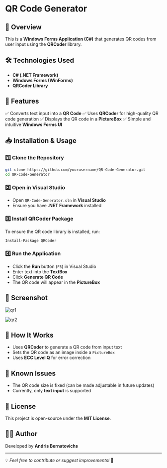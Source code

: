 # QR Code Generator

## 📌 Overview
This is a **Windows Forms Application (C#)** that generates QR codes from user input using the **QRCoder** library.

## 🛠 Technologies Used
- **C# (.NET Framework)**
- **Windows Forms (WinForms)**
- **QRCoder Library**

## 🚀 Features
✅ Converts text input into a **QR Code**
✅ Uses **QRCoder** for high-quality QR code generation
✅ Displays the QR code in a **PictureBox**
✅ Simple and intuitive **Windows Forms UI**

## 📥 Installation & Usage
### **1️⃣ Clone the Repository**
```bash
git clone https://github.com/yourusername/QR-Code-Generator.git
cd QR-Code-Generator
```

### **2️⃣ Open in Visual Studio**
- Open `QR-Code-Generator.sln` in **Visual Studio**
- Ensure you have **.NET Framework** installed

### **3️⃣ Install QRCoder Package**
To ensure the QR code library is installed, run:
```bash
Install-Package QRCoder
```

### **4️⃣ Run the Application**
- Click the **Run** button (`F5`) in Visual Studio
- Enter text into the **TextBox**
- Click **Generate QR Code**
- The QR code will appear in the **PictureBox**

## 📸 Screenshot

![qr1](https://github.com/user-attachments/assets/b4db1338-0faf-4d04-950f-fa66dca75182)

![qr2](https://github.com/user-attachments/assets/73915764-16a1-40ae-b9f2-23ee6ff3c1b8)



## 🔧 How It Works
- Uses **QRCoder** to generate a QR code from input text
- Sets the QR code as an image inside a `PictureBox`
- Uses **ECC Level Q** for error correction

## 🐛 Known Issues
- The QR code size is fixed (can be made adjustable in future updates)
- Currently, only **text input** is supported

## 📜 License
This project is open-source under the **MIT License**.

## 👨‍💻 Author
Developed by **Andris Bernatovichs**

---
💡 *Feel free to contribute or suggest improvements!* 🚀
